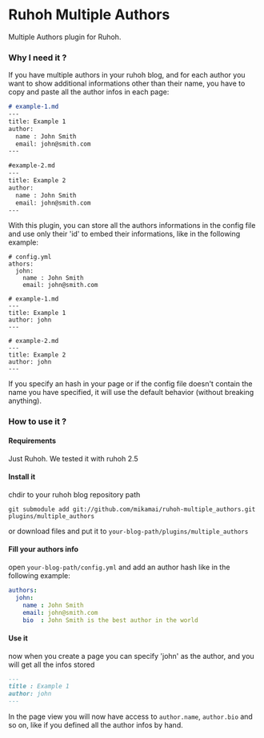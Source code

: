 Ruhoh Multiple Authors
======================

Multiple Authors plugin for Ruhoh.

### Why I need it ?

If you have multiple authors in your ruhoh blog, and for each author you want to
show additional informations other than their name, you have to copy and paste
all the author infos in each page:

```markdown
# example-1.md
---
title: Example 1
author:
  name : John Smith
  email: john@smith.com
---
```

```markdown
#example-2.md
---
title: Example 2
author:
  name : John Smith
  email: john@smith.com
---
```

With this plugin, you can store all the authors informations in the config file
and use only their 'id' to embed their informations, like in the following example:

```
# config.yml
athors:
  john:
    name : John Smith
    email: john@smith.com

# example-1.md
---
title: Example 1
author: john
---

# example-2.md
---
title: Example 2
author: john
---
```

If you specify an hash in your page or if the config file doesn't contain the name you have specified, it will use the default behavior (without breaking anything).

### How to use it ?

#### Requirements

Just Ruhoh. We tested it with ruhoh 2.5

#### Install it

chdir to your ruhoh blog repository path

`git submodule add git://github.com/mikamai/ruhoh-multiple_authors.git plugins/multiple_authors`

or download files and put it to `your-blog-path/plugins/multiple_authors`


#### Fill your authors info

open `your-blog-path/config.yml` and add an author hash like in the following example:

```yml
authors:
  john:
    name : John Smith
    email: john@smith.com
    bio  : John Smith is the best author in the world
```


#### Use it

now when you create a page you can specify 'john' as the author, and you will get all the infos stored

```markdown
---
title : Example 1
author: john
---
```

In the page view you will now have access to `author.name`, `author.bio` and so on, like if you defined all the author infos by hand.

